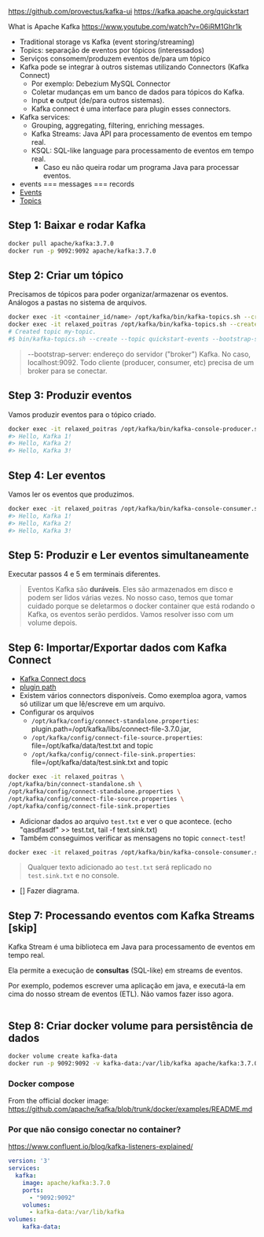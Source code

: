 https://github.com/provectus/kafka-ui
https://kafka.apache.org/quickstart

What is Apache Kafka
https://www.youtube.com/watch?v=06iRM1Ghr1k
- Traditional storage vs Kafka (event storing/streaming)
- Topics: separação de eventos por tópicos (interessados)
- Serviços consomem/produzem eventos de/para um tópico
- Kafka pode se integrar à outros sistemas utilizando Connectors (Kafka Connect)
  - Por exemplo: Debezium MySQL Connector
  - Coletar mudanças em um banco de dados para tópicos do Kafka.
  - Input **e** output (de/para outros sistemas).
  - Kafka connect é uma interface para plugin esses connectors.
- Kafka services:
  - Grouping, aggregating, filtering, enriching messages.
  - Kafka Streams: Java API para processamento de eventos em tempo real.
  - KSQL: SQL-like language para processamento de eventos em tempo real.
    - Caso eu não queira rodar um programa Java para processar eventos.
- events === messages === records
- [Events](https://kafka.apache.org/documentation/#messages)
- [Topics](https://kafka.apache.org/documentation/#intro_concepts_and_terms)

## Step 1: Baixar e rodar Kafka
```bash
docker pull apache/kafka:3.7.0
docker run -p 9092:9092 apache/kafka:3.7.0
```

## Step 2: Criar um tópico
Precisamos de tópicos para poder organizar/armazenar os eventos. Análogos a pastas no sistema de arquivos.

```bash
docker exec -it <container_id/name> /opt/kafka/bin/kafka-topics.sh --create --topic my-topic --bootstrap-server localhost:9092
docker exec -it relaxed_poitras /opt/kafka/bin/kafka-topics.sh --create --topic my-topic --bootstrap-server localhost:9092
# Created topic my-topic.
#$ bin/kafka-topics.sh --create --topic quickstart-events --bootstrap-server localhost:9092
```

> --bootstrap-server: endereço do servidor ("broker") Kafka. No caso, localhost:9092. Todo cliente (producer, consumer, etc) precisa de um broker para se conectar.


## Step 3: Produzir eventos
Vamos produzir eventos para o tópico criado.

```bash
docker exec -it relaxed_poitras /opt/kafka/bin/kafka-console-producer.sh --topic my-topic --bootstrap-server localhost:9092
#> Hello, Kafka 1!
#> Hello, Kafka 2!
#> Hello, Kafka 3!
```


## Step 4:  Ler eventos
Vamos ler os eventos que produzimos.

```bash
docker exec -it relaxed_poitras /opt/kafka/bin/kafka-console-consumer.sh --topic my-topic --from-beginning --bootstrap-server localhost:9092
#> Hello, Kafka 1!
#> Hello, Kafka 2!
#> Hello, Kafka 3!
```


## Step 5: Produzir e Ler eventos simultaneamente
Executar passos 4 e 5 em terminais diferentes.

> Eventos Kafka são **duráveis**. Eles são armazenados em disco e podem ser lidos várias vezes.
> No nosso caso, temos que tomar cuidado porque se deletarmos o docker container que está rodando o Kafka, os eventos serão perdidos.
> Vamos resolver isso com um volume depois.


## Step 6: Importar/Exportar dados com Kafka Connect
- [Kafka Connect docs](https://kafka.apache.org/documentation/#connect)
- [plugin path](https://kafka.apache.org/documentation/#connectconfigs_plugin.path)
- Existem vários connectors disponíveis. Como exemploa agora, vamos só utilizar um que lê/escreve em um arquivo.
- Configurar os arquivos
  - `/opt/kafka/config/connect-standalone.properties`: plugin.path=/opt/kafka/libs/connect-file-3.7.0.jar, 
  - `/opt/kafka/config/connect-file-source.properties`: file=/opt/kafka/data/test.txt and topic
  - `/opt/kafka/config/connect-file-sink.properties`: file=/opt/kafka/data/test.sink.txt and topic
 
```bash
docker exec -it relaxed_poitras \
/opt/kafka/bin/connect-standalone.sh \
/opt/kafka/config/connect-standalone.properties \
/opt/kafka/config/connect-file-source.properties \
/opt/kafka/config/connect-file-sink.properties
```

- Adicionar dados ao arquivo `test.txt` e ver o que acontece. (echo "qasdfasdf" >> test.txt, tail -f text.sink.txt)
- Também conseguimos verificar as mensagens no topic `connect-test`!

```bash
docker exec -it relaxed_poitras /opt/kafka/bin/kafka-console-consumer.sh --topic connect-test --from-beginning --bootstrap-server localhost:9092
```

> Qualquer texto adicionado ao `test.txt` será replicado no `test.sink.txt` e no console.

- [] Fazer diagrama.

## Step 7: Processando eventos com Kafka Streams [skip]

Kafka Stream é uma biblioteca em Java para processamento de eventos em tempo real.

Ela permite a execução de **consultas** (SQL-like) em streams de eventos.

Por exemplo, podemos escrever uma aplicação em java, e executá-la em cima do nosso stream de eventos (ETL). Não vamos fazer isso agora.

```
```

## Step 8: Criar docker volume para persistência de dados
```bash
docker volume create kafka-data
docker run -p 9092:9092 -v kafka-data:/var/lib/kafka apache/kafka:3.7.0
```

### Docker compose
From the official docker image:
https://github.com/apache/kafka/blob/trunk/docker/examples/README.md


### Por que não consigo conectar no container?

https://www.confluent.io/blog/kafka-listeners-explained/

```yaml
version: '3'
services:
  kafka:
    image: apache/kafka:3.7.0
    ports:
      - "9092:9092"
    volumes:
      - kafka-data:/var/lib/kafka
volumes:
    kafka-data:
```
